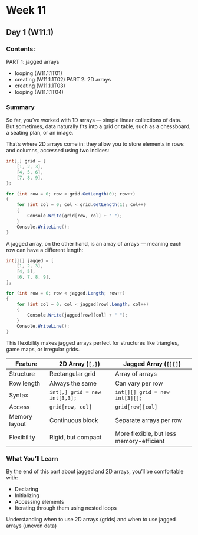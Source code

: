 # Week 11

## Day 1 (W11.1)

### Contents:

PART 1: jagged arrays
* looping (W11.1.1T01)
* creating (W11.1.1T02)
PART 2: 2D arrays
* creating (W11.1.1T03)
* looping (W11.1.1T04)

### Summary
So far, you’ve worked with 1D arrays — simple linear collections of data.\
But sometimes, data naturally fits into a grid or table, such as a chessboard, a seating plan, or an image.

That’s where 2D arrays come in: they allow you to store elements in rows and columns, accessed using two indices:
```csharp
int[,] grid = [
    [1, 2, 3],
    [4, 5, 6],
    [7, 8, 9],
};

for (int row = 0; row < grid.GetLength(0); row++)
{
    for (int col = 0; col < grid.GetLength(1); col++)
    {
        Console.Write(grid[row, col] + " ");
    }
    Console.WriteLine();
}
```

A jagged array, on the other hand, is an array of arrays — meaning each row can have a different length:
```csharp
int[][] jagged = [
    [1, 2, 3],
    [4, 5],
    [6, 7, 8, 9],
];

for (int row = 0; row < jagged.Length; row++)
{
    for (int col = 0; col < jagged[row].Length; col++)
    {
        Console.Write(jagged[row][col] + " ");
    }
    Console.WriteLine();
}
```

This flexibility makes jagged arrays perfect for structures like triangles, game maps, or irregular grids.


| Feature | **2D Array (`[,]`)** | **Jagged Array (`[][]`)** |
|----------|-----------------------|---------------------------|
| Structure | Rectangular grid | Array of arrays |
| Row length | Always the same | Can vary per row |
| Syntax | `int[,] grid = new int[3,3];` | `int[][] grid = new int[3][];` |
| Access | `grid[row, col]` | `grid[row][col]` |
| Memory layout | Continuous block | Separate arrays per row |
| Flexibility | Rigid, but compact | More flexible, but less memory-efficient |


### What You’ll Learn
By the end of this part about jagged and 2D arrays, you’ll be comfortable with:
- Declaring
- Initializing
- Accessing elements
- Iterating through them using nested loops

Understanding when to use 2D arrays (grids) and when to use jagged arrays (uneven data)